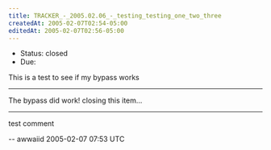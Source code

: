 ```yaml
---
title: TRACKER_-_2005.02.06_-_testing_testing_one_two_three
createdAt: 2005-02-07T02:54-05:00
editedAt: 2005-02-07T02:56-05:00
---
```


* Status: closed
* Due: 

This is a test to see if my bypass works    

----

The bypass did work! closing this item...

----

test comment

-- awwaiid 2005-02-07 07:53 UTC



